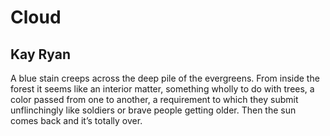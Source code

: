 # Cloud
## Kay Ryan
A blue stain
creeps across
the deep pile
of the evergreens.
From inside the
forest it seems
like an interior
matter, something
wholly to do
with trees, a color
passed from one
to another, a
requirement
to which they
submit unflinchingly
like soldiers or
brave people
getting older.
Then the sun
comes back and
it’s totally over.